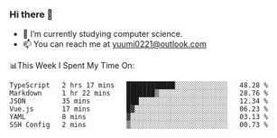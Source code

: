 ### Hi there 👋

- 📕 I’m currently studying computer science.
- 📫 You can reach me at yuumi0221@outlook.com


📊This Week I Spent My Time On:
<!--START_SECTION:waka-->

```text
TypeScript   2 hrs 17 mins   ████████████░░░░░░░░░░░░░   48.28 %
Markdown     1 hr 22 mins    ███████▒░░░░░░░░░░░░░░░░░   28.76 %
JSON         35 mins         ███░░░░░░░░░░░░░░░░░░░░░░   12.34 %
Vue.js       17 mins         █▓░░░░░░░░░░░░░░░░░░░░░░░   06.23 %
YAML         8 mins          ▓░░░░░░░░░░░░░░░░░░░░░░░░   03.13 %
SSH Config   2 mins          ▒░░░░░░░░░░░░░░░░░░░░░░░░   00.73 %
```

<!--END_SECTION:waka-->

<!--
**Yuumi0221/Yuumi0221** is a ✨ _special_ ✨ repository because its `README.md` (this file) appears on your GitHub profile.

Here are some ideas to get you started:

- 🔭 I’m currently working on ...
- 🌱 I’m currently learning ...
- 👯 I’m looking to collaborate on ...
- 🤔 I’m looking for help with ...
- 💬 Ask me about ...
- 📫 How to reach me: ...
- 😄 Pronouns: ...
- ⚡ Fun fact: ...
-->
